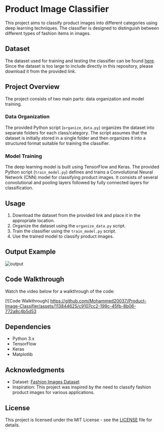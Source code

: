 # Product Image Classifier

This project aims to classify product images into different categories using deep learning techniques. The classifier is designed to distinguish between different types of fashion items in images.

## Dataset

The dataset used for training and testing the classifier can be found [here](https://www.kaggle.com/datasets/vikashrajluhaniwal/fashion-images). Since the dataset is too large to include directly in this repository, please download it from the provided link.

## Project Overview

The project consists of two main parts: data organization and model training.

### Data Organization

The provided Python script (`organize_data.py`) organizes the dataset into separate folders for each class/category. The script assumes that the dataset is initially stored in a single folder and then organizes it into a structured format suitable for training the classifier.

### Model Training

The deep learning model is built using TensorFlow and Keras. The provided Python script (`train_model.py`) defines and trains a Convolutional Neural Network (CNN) model for classifying product images. It consists of several convolutional and pooling layers followed by fully connected layers for classification.

## Usage

1. Download the dataset from the provided link and place it in the appropriate location.
2. Organize the dataset using the `organize_data.py` script.
3. Train the classifier using the `train_model.py` script.
4. Use the trained model to classify product images.

## Output Example

![output](https://github.com/Mohammed20037/Product-Image-Classifier/assets/113844625/48e55c55-0df0-4121-8733-50f218a50ec2)


## Code Walkthrough

Watch the video below for a walkthrough of the code:




[![Code Walkthrough] https://github.com/Mohammed20037/Product-Image-Classifier/assets/113844625/c9107cc2-199c-45fb-8b06-772a8c4b5d53



## Dependencies

- Python 3.x
- TensorFlow
- Keras
- Matplotlib

## Acknowledgments

- Dataset: [Fashion Images Dataset](https://www.kaggle.com/datasets/vikashrajluhaniwal/fashion-images)
- Inspiration: This project was inspired by the need to classify fashion product images for various applications.

## License

This project is licensed under the MIT License - see the [LICENSE](LICENSE) file for details.
